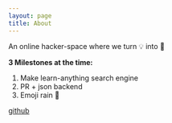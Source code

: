 ```yaml
---
layout: page
title: About
---
```


An online hacker-space where we turn 💡 into 🦄


**3 Milestones at the time:**

1. Make learn-anything search engine
2. PR + json backend
3. Emoji rain 🚀

[github](https://github.com/nikitavoloboev/knowledge-map)


